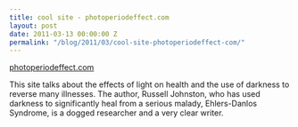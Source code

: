 ```yaml
---
title: cool site - photoperiodeffect.com
layout: post
date: 2011-03-13 00:00:00 Z
permalink: "/blog/2011/03/cool-site-photoperiodeffect-com/"
---
```


[photoperiodeffect.com](http://web.archive.org/web/20110715083725/http://www.photoperiodeffect.com/)

This site talks about the effects of light on health and the use of darkness to reverse many illnesses. The author, Russell Johnston, who has used darkness to significantly heal from a serious malady, Ehlers-Danlos Syndrome, is a dogged researcher and a very clear writer.



